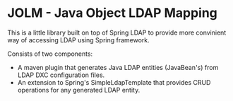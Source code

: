 # JOLM - Java Object LDAP Mapping

This is a little library built on top of Spring LDAP to provide more convinient way of accessing LDAP using Spring framework. 

Consists of two components:

* A maven plugin that generates Java LDAP entities (JavaBean's) from LDAP DXC configuration files.
* An extension to Spring's SimpleLdapTemplate that provides CRUD operations for any generated LDAP entity.

